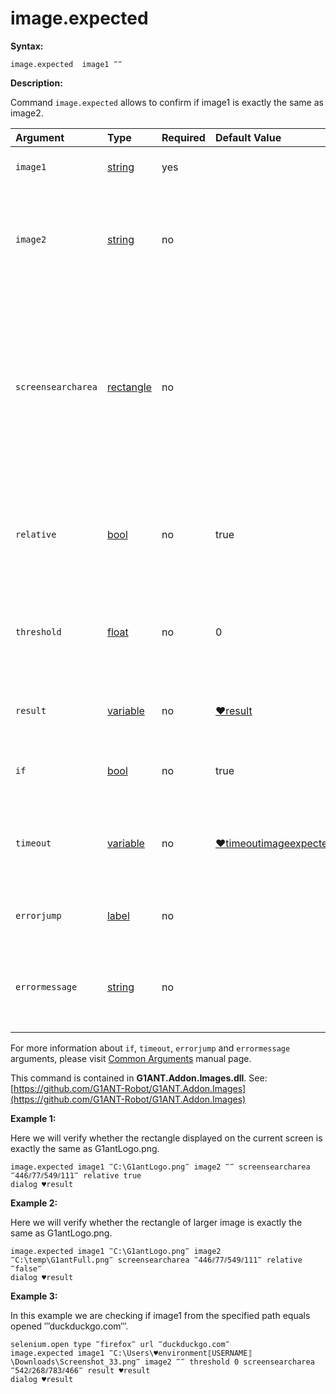 # image.expected

**Syntax:**

```text
image.expected  image1 ‴‴
```

**Description:**

Command `image.expected` allows to confirm if image1 is exactly the same as image2.

| Argument | Type | Required | Default Value | Description |
| :--- | :--- | :--- | :--- | :--- |
| `image1` | [string](https://github.com/G1ANT-Robot/G1ANT.Manual/blob/master/G1ANT-Language/Structures/string.md) | yes |  | path to the picture to be found |
| `image2` | [string](https://github.com/G1ANT-Robot/G1ANT.Manual/blob/master/G1ANT-Language/Structures/string.md) | no |  | path to the picture in which image1 will be searched. If not specified, image1 will be searched on the screen |
| `screensearcharea` | [rectangle](https://github.com/G1ANT-Robot/G1ANT.Manual/blob/master/G1ANT-Language/Structures/rectangle.md) | no |  | argument narrowing search area, specified can speed up the search, format: ‴x0⫽y0⫽x1⫽y1‴ \(x0,y0 – coordinates of a top left corner; x1,y1 – coordinates of a right bottom corner of the area\) |
| `relative` | [bool](https://github.com/G1ANT-Robot/G1ANT.Manual/blob/master/G1ANT-Language/Structures/bool.md) | no | true | argument specifying whether the search is to be done relatively to the foreground window |
| `threshold` | [float](https://github.com/G1ANT-Robot/G1ANT.Manual/blob/master/G1ANT-Language/Structures/float.md) | no | 0 | tolerance treshold- by default 0, which means the image has to match in 100% |
| `result` | [variable](https://github.com/G1ANT-Robot/G1ANT.Manual/blob/master/G1ANT-Language/Special-Characters/variable.md) | no | [♥result](https://github.com/G1ANT-Robot/G1ANT.Manual/blob/master/G1ANT-Language/Common-Arguments.md) | name of variable where execution status will be stored |
| `if` | [bool](https://github.com/G1ANT-Robot/G1ANT.Manual/blob/master/G1ANT-Language/Structures/bool.md) | no | true | runs the command only if condition is true |
| `timeout` | [variable](https://github.com/G1ANT-Robot/G1ANT.Manual/blob/master/G1ANT-Language/Special-Characters/variable.md) | no | [♥timeoutimageexpected](https://github.com/G1ANT-Robot/G1ANT.Manual/blob/master/G1ANT-Language/Variables/Special-Variables.md) | specifies time in milliseconds for G1ANT.Robot to wait for the command to be executed |
| `errorjump` | [label](https://github.com/G1ANT-Robot/G1ANT.Manual/blob/master/G1ANT-Language/Structures/label.md) | no |  | name of the label to jump to if given `timeout` expires |
| `errormessage` | [string](https://github.com/G1ANT-Robot/G1ANT.Manual/blob/master/G1ANT-Language/Structures/string.md) | no |  | message that will be shown in case error occurs and no `errorjump` argument is specified |

For more information about `if`, `timeout`, `errorjump` and `errormessage` arguments, please visit [Common Arguments](https://github.com/G1ANT-Robot/G1ANT.Manual/blob/master/G1ANT-Language/Common-Arguments.md) manual page.

This command is contained in **G1ANT.Addon.Images.dll**. See: [https://github.com/G1ANT-Robot/G1ANT.Addon.Images](https://github.com/G1ANT-Robot/G1ANT.Addon.Images)

**Example 1:**

Here we will verify whether the rectangle displayed on the current screen is exactly the same as G1antLogo.png.

```text
image.expected image1 ‴C:\G1antLogo.png‴ image2 ‴‴ screensearcharea ‴446⫽77⫽549⫽111‴ relative true
dialog ♥result
```

**Example 2:**

Here we will verify whether the rectangle of larger image is exactly the same as G1antLogo.png.

```text
image.expected image1 ‴C:\G1antLogo.png‴ image2 ‴C:\temp\G1antFull.png‴ screensearcharea ‴446⫽77⫽549⫽111‴ relative ‴false‴
dialog ♥result
```

**Example 3:**

In this example we are checking if image1 from the specified path equals opened ‴duckduckgo.com‴.

```text
selenium.open type ‴firefox‴ url ‴duckduckgo.com‴
image.expected image1 ‴C:\Users\♥environment⟦USERNAME⟧\Downloads\Screenshot_33.png‴ image2 ‴‴ threshold 0 screensearcharea ‴542⫽268⫽783⫽466‴ result ♥result
dialog ♥result
```

